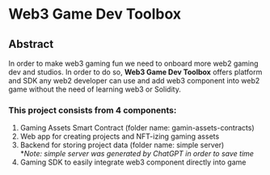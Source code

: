 # Web3 Game Dev Toolbox

## Abstract
In order to make web3 gaming fun we need to onboard more web2 gaming dev and studios. In order to do so, **Web3 Game Dev Toolbox** offers platform and SDK any web2 developer can use and add web3 component into web2 game without the need of learning web3 or Solidity.

### This project consists from 4 components:

1. Gaming Assets Smart Contract (folder name: gamin-assets-contracts)
2. Web app for creating projects and NFT-izing gaming assets
3. Backend for storing project data (folder name: simple server)<br/>**Note: simple server was generated by ChatGPT in order to save time*
4. Gaming SDK to easily integrate web3 component directly into game